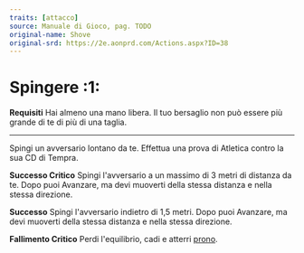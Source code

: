 ```yaml
---
traits: [attacco]
source: Manuale di Gioco, pag. TODO
original-name: Shove
original-srd: https://2e.aonprd.com/Actions.aspx?ID=38
---
```


# Spingere :1:

**Requisiti** Hai almeno una mano libera. Il tuo bersaglio non può essere più
grande di te di più di una taglia.

---

Spingi un avversario lontano da te. Effettua una prova di Atletica contro la sua
CD di Tempra.

**Successo Critico** Spingi l'avversario a un massimo di 3 metri di distanza da
te. Dopo puoi Avanzare, ma devi muoverti della stessa distanza e nella stessa
direzione.

**Successo** Spingi l'avversario indietro di 1,5 metri. Dopo puoi Avanzare, ma
devi muoverti della stessa distanza e nella stessa direzione.

**Fallimento Critico** Perdi l'equilibrio, cadi e atterri
[prono](/condizioni/prono).
